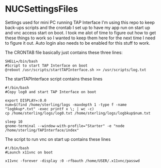 # NUCSettingsFiles
Settings used for mini PC running TAP Interface
I'm using this repo to keep back-ups scripts and the crontab I set up to have my app run on start up and vnc access start on boot.
I took me alot of time to figure out how to get these things to work so I wanted to keep them here for the next time I need to figure it out.
Auto login also needs to be enabled for this stuff to work.

The CRONTAB file basically just contains these three lines:
```
SHELL=/bin/bash
#Script to start TAP Interface on boot
@reboot /usr/scripts/startTAPInterface.sh >> /usr/scripts/log.txt
```

The startTAPInterface script contains these lines
```
#!/bin/bash
#Copy log0 and start TAP Interface on boot

export DISPLAY=:0.0
num=$(find /home/sterling/logs -maxdepth 1 -type f -name "logbkup*.txt" -exec printf x \; | wc -c)
cp /home/sterling/logs/log0.txt /home/sterling/logs/logbkup$num.txt

sleep 10
gnome-terminal --window-with-profile="Starter" -e "node /home/sterling/TAPInterface/index"
```

The script to run vnc on start up contains these lines
```
#!/bin/bash
#Launch x11vnc on boot

x11vnc -forever -display :0 -rfbauth /home/USER/.x11vnc/passwd
```
